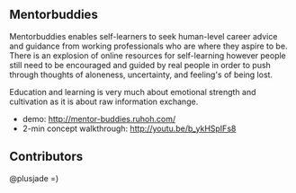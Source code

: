 
## Mentorbuddies

Mentorbuddies enables self-learners to seek human-level career advice and guidance from working professionals who are where they aspire to be.
There is an explosion of online resources for self-learning however people still need to be encouraged and guided by real people in order to push through thoughts of aloneness, uncertainty, and feeling's of being lost.

Education and learning is very much about emotional strength and cultivation as it is about raw information exchange.

- demo: http://mentor-buddies.ruhoh.com/
- 2-min concept walkthrough: http://youtu.be/b_ykHSpIFs8


## Contributors

@plusjade =)